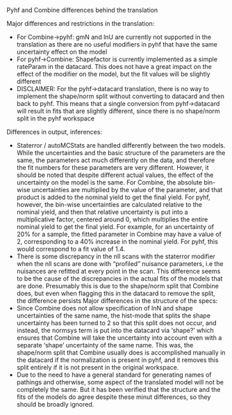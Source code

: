 Pyhf and Combine differences behind the translation

Major differences and restrictions in the translation:
*	For Combine->pyhf: gmN and lnU are currently not supported in the translation as there are no useful modifiers in pyhf that have the same uncertainty effect on the model
*	For pyhf->Combine: Shapefactor is currently implemented as a simple rateParam in the datacard. This does not have a great impact on the effect of the modifier on the model, but the fit values will be slightly different
*	DISCLAIMER: For the pyhf->datacard translation, there is no way to implement the shape/norm split without converting to datacard and then back to pyhf. This means that a single conversion from pyhf->datacard will result in fits that are slightly different, since there is no shape/norm split in the pyhf workspace

Differences in output, inferences:
*	Staterror / autoMCStats are handled differently between the two models. While the uncertainties and the basic structure of the parameters are the same, the parameters act much differently on the data, and therefore the fit numbers for these parameters are very different. However, it should be noted that despite different actual values, the effect of the uncertainty on the model is the same. For Combine, the absolute bin-wise uncertainties are multiplied by the value of the parameter, and that product is added to the nominal yield to get the final yield. For pyhf, however, the bin-wise uncertainties are calculated relative to the nominal yield, and then that relative uncertainty is put into a multiplicative factor, centered around 0, which multiplies the entire nominal yield to get the final yield. For example, for an uncertainty of 20% for a sample, the fitted parameter in Combine may have a value of 2, corresponding to a 40% increase in the nominal yield. For pyhf, this would correspond to a fit value of 1.4.
*	There is some discrepancy in the nll scans with the staterror modifier when the nll scans are done with “profiled” nuisance parameters, i.e the nuisances are refitted at every point in the scan. This difference seems to be the cause of the discrepancies in the actual fits of the models that are done. Presumably this is due to the shape/norm split that Combine does, but even when flagging this in the datacard to remove the split, the difference persists
Major differences in the structure of the specs:
*	Since Combine does not allow specification of lnN and shape uncertainties of the same name, the hist-mode that splits the shape uncertainty has been turned to 2 so that this split does not occur, and instead, the normsys term is put into the datacard via ‘shape?’ which ensures that Combine will take the uncertainty into account even with a separate ‘shape’ uncertainty of the same name. This was, the shape/norm split that Combine usually does is accomplished manually in the datacard if the normalization is present in pyhf, and it removes this split entirely if it is not present in the original workspace.
*	Due to the need to have a general standard for generating names of pathings and otherwise, some aspect of the translated model will not be completely the same. But it has been verified that the structure and the fits of the models do agree despite these minut differences, so they should be broadly ignored. 